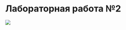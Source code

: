 # Лабораторная работа №2
![](https://github.com/ldpst/itmo-gifs/blob/main/labs/prog/petal_20241014_023644-ezgif.com-resize.gif)
